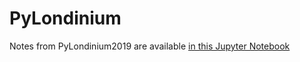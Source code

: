 PyLondinium
===========
Notes from PyLondinium2019 are available [in this Jupyter Notebook](PyLondinium2019.ipynb)
